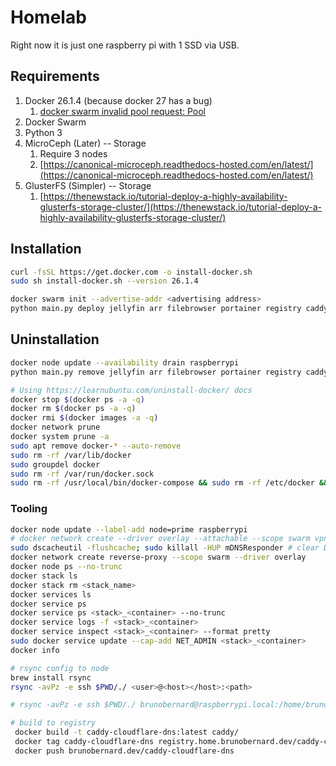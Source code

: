 # Homelab

Right now it is just one raspberry pi with 1 SSD via USB.

## Requirements

1. Docker 26.1.4 (because docker 27 has a bug)
   1. [docker swarm invalid pool request: Pool](https://github.com/moby/moby/issues/48069)
2. Docker Swarm
3. Python 3
4. MicroCeph (Later) -- Storage
   1. Require 3 nodes
   2. [https://canonical-microceph.readthedocs-hosted.com/en/latest/](https://canonical-microceph.readthedocs-hosted.com/en/latest/)
5. GlusterFS (Simpler) -- Storage
   1. [https://thenewstack.io/tutorial-deploy-a-highly-availability-glusterfs-storage-cluster/](https://thenewstack.io/tutorial-deploy-a-highly-availability-glusterfs-storage-cluster/)

## Installation

```sh
curl -fsSL https://get.docker.com -o install-docker.sh
sudo sh install-docker.sh --version 26.1.4

docker swarm init --advertise-addr <advertising address>
python main.py deploy jellyfin arr filebrowser portainer registry caddy
```

## Uninstallation

```sh
docker node update --availability drain raspberrypi
python main.py remove jellyfin arr filebrowser portainer registry caddy

# Using https://learnubuntu.com/uninstall-docker/ docs
docker stop $(docker ps -a -q)
docker rm $(docker ps -a -q)
docker rmi $(docker images -a -q)
docker network prune
docker system prune -a
sudo apt remove docker-* --auto-remove
sudo rm -rf /var/lib/docker
sudo groupdel docker
sudo rm -rf /var/run/docker.sock
sudo rm -rf /usr/local/bin/docker-compose && sudo rm -rf /etc/docker && sudo rm -rf ~/.docker
```

### Tooling

```sh
docker node update --label-add node=prime raspberrypi
# docker network create --driver overlay --attachable --scope swarm vpn-proxy
sudo dscacheutil -flushcache; sudo killall -HUP mDNSResponder # clear DNS
docker network create reverse-proxy --scope swarm --driver overlay
docker node ps --no-trunc
docker stack ls
docker stack rm <stack_name>
docker services ls
docker service ps
docker service ps <stack>_<container> --no-trunc
docker service logs -f <stack>_<container>
docker service inspect <stack>_<container> --format pretty
sudo docker service update --cap-add NET_ADMIN <stack>_<container>
docker info

# rsync config to node
brew install rsync
rsync -avPz -e ssh $PWD/./ <user>@<host></host>:<path>

# rsync -avPz -e ssh $PWD/./ brunobernard@raspberrypi.local:/home/brunobernard/stack

# build to registry
 docker build -t caddy-cloudflare-dns:latest caddy/
 docker tag caddy-cloudflare-dns registry.home.brunobernard.dev/caddy-cloudflare-dns
 docker push brunobernard.dev/caddy-cloudflare-dns
```
